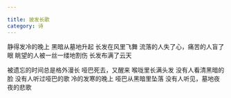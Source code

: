 ```yaml
---

title: 披发长歌
category: 诗
---
```



静得发冷的晚上
黑暗从墓地升起
长发在风里飞舞
流落的人失了心，痛苦的人盲了眼
眺望的人被一丝一缕地割伤
长发布满了云天

<!-- more -->
被遗忘的时间总是格外漫长
哑巴死去，又醒来
喉咙里长满头发
没有人看清黑暗的脸
没有人听过哑巴的歌
冷的发寒的晚上
哑巴从黑暗里坠落
没有人听见，墓地夜夜的悲歌
